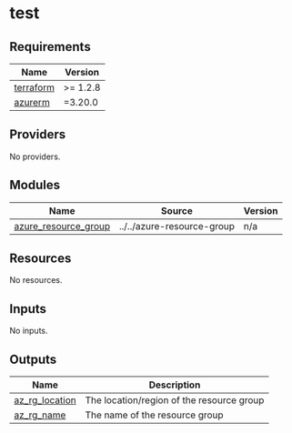 # test

<!-- BEGINNING OF PRE-COMMIT-TERRAFORM DOCS HOOK -->
## Requirements

| Name | Version |
|------|---------|
| <a name="requirement_terraform"></a> [terraform](#requirement\_terraform) | >= 1.2.8 |
| <a name="requirement_azurerm"></a> [azurerm](#requirement\_azurerm) | =3.20.0 |

## Providers

No providers.

## Modules

| Name | Source | Version |
|------|--------|---------|
| <a name="module_azure_resource_group"></a> [azure\_resource\_group](#module\_azure\_resource\_group) | ../../azure-resource-group | n/a |

## Resources

No resources.

## Inputs

No inputs.

## Outputs

| Name | Description |
|------|-------------|
| <a name="output_az_rg_location"></a> [az\_rg\_location](#output\_az\_rg\_location) | The location/region of the resource group |
| <a name="output_az_rg_name"></a> [az\_rg\_name](#output\_az\_rg\_name) | The name of the resource group |
<!-- END OF PRE-COMMIT-TERRAFORM DOCS HOOK -->
